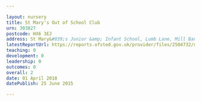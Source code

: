 ```yaml
---

layout: nursery
title: St Mary's Out of School Club
urn: 303827
postcode: HX6 3EJ
address: St Mary&#039;s Junior &amp; Infant School, Lumb Lane, Mill Bank, Sowerby Bridge, West Yorkshire, HX6 3EJ
latestReportUrl: https://reports.ofsted.gov.uk/provider/files/2504732/urn/303827.pdf
teaching: 0
development: 0
leadership: 0
outcomes: 0
overall: 2
date: 01 April 2018 
datePublish: 25 June 2015

---
```

